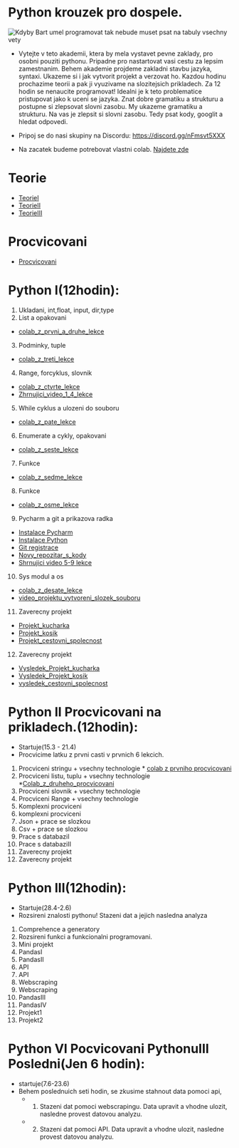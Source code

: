 # Python krouzek pro dospele.
![Kdyby Bart umel programovat tak nebude muset psat na tabuly vsechny vety](https://github.com/valenja9/Python_krou-ek_pro_dosp-l-/blob/main/tabule-bart.jpg)

* Vytejte v teto akademii, ktera by mela vystavet pevne zaklady, pro osobni pouziti pythonu. Pripadne pro nastartovat vasi cestu za lepsim zamestnanim. Behem akademie projdeme zakladni stavbu jazyka, syntaxi. Ukazeme si i jak vytvorit projekt a verzovat ho. Kazdou hodinu prochazime teorii a pak ji vyuzivame na slozitejsich prikladech. Za 12 hodin se nenaucite programovat! Idealni je k teto problematice pristupovat jako k uceni se jazyka. Znat dobre gramatiku a strukturu a postupne si zlepsovat slovni zasobu. My ukazeme gramatiku a strukturu. Na vas je zlepsit si slovni zasobu. Tedy psat kody, googlit a hledat odpovedi.

* Pripoj se do nasi skupiny na Discordu: https://discord.gg/nFmsvt5XXX
* Na zacatek budeme potrebovat vlastni colab. [Najdete zde](https://colab.research.google.com/notebooks/intro.ipynb)

# Teorie
* [TeorieI](https://github.com/valenja9/Python_krouzek_pro_dospele/blob/main/Python_know_how_I.ipynb)
* [TeorieII](https://github.com/valenja9/Python_krouzek_pro_dospele/blob/main/Python_know_how_II.ipynb)
* [TeorieIII](https://github.com/valenja9/Python_krouzek_pro_dospele/blob/main/Python_know_how_III.ipynb)

# Procvicovani
* [Procvicovani](https://github.com/valenja9/Python_krouzek_pro_dospele/blob/main/Python_procvicovani.ipynb)

# Python I(12hodin):
1) Ukladani, int,float, input, dir,type 
2) List a opakovani  
* [colab_z_prvni_a_druhe_lekce](https://github.com/valenja9/Python_krouzek_pro_dospele/blob/main/Python_krouzek_dospelaciI_II_lekce.ipynb)
3) Podminky, tuple   
* [colab_z_treti_lekce](https://github.com/valenja9/Python_krouzek_pro_dospele/blob/main/Python_dospelaci_III.ipynb)
4) Range, forcyklus, slovnik 
* [colab_z_ctvrte_lekce](https://github.com/valenja9/Python_krouzek_pro_dospele/blob/main/Python_pro_dospeleIV.ipynb) 
* [Zhrnujici_video_1_4_lekce](https://drive.google.com/file/d/15xzAW8alxILxiKYo1jpRStWrQL78HYj0/view?usp=sharing)
5) While cyklus a ulozeni do souboru 
* [colab_z_pate_lekce](https://github.com/valenja9/Python_krouzek_pro_dospele/blob/main/Python_pro_dospele_5.ipynb)
6) Enumerate a cykly, opakovani 
* [colab_z_seste_lekce](https://github.com/valenja9/Python_krouzek_pro_dospele/blob/main/Python_pro_dospele6.ipynb)
7) Funkce 
* [colab_z_sedme_lekce](https://github.com/valenja9/Python_krouzek_pro_dospele/blob/main/Python_pro_dospele_VII.ipynb)
8) Funkce 
* [colab_z_osme_lekce](https://github.com/valenja9/Python_krouzek_pro_dospele/blob/main/Python_krouzek_pro_dospele_VIII.ipynb)
9) Pycharm a git a prikazova radka  
* [Instalace Pycharm](https://www.jetbrains.com/pycharm/download/#section=windows)
* [Instalace Python](https://www.python.org/downloads/)
* [Git registrace](https://github.com/)
* [Novy_repozitar_s_kody](https://github.com/valenja9/tvorba_prvniho_repozotare)
* [Shrnujici video 5-9 lekce](https://drive.google.com/file/d/1tyas_NOW1ncqIAAawcmRcMoTln5WhTbr/view?usp=sharing)
10) Sys modul a os   
* [colab_z_desate_lekce](https://colab.research.google.com/drive/1kwoKuT5Hws-mlrQYgggh_8q3Io1aPEX2?usp=sharing) 
* [video_projektu_vytvoreni_slozek_souboru](https://drive.google.com/file/d/1HC2xsCi8sCtUB45rbZKGv9ETnRAxOwes/view?usp=sharing)
11) Zaverecny projekt 
* [Projekt_kucharka](https://github.com/valenja9/Python_krouzek_pro_dospele/blob/main/Projekt_kucharka_zadani.ipynb)
* [Projekt_kosik](https://github.com/valenja9/Python_krouzek_pro_dospele/blob/main/Projekt_nakupni_kosik_zadani.ipynb)
* [Projekt_cestovni_spolecnost](https://github.com/valenja9/Python_krouzek_pro_dospele/blob/main/Projekt_cestovni_appka_zadani.ipynb)
12) Zaverecny projekt 
* [Vysledek_Projekt_kucharka](https://github.com/valenja9/Python_krouzek_pro_dospele/blob/main/Projekt_kucharka.ipynb)
* [Vysledek_Projekt_kosik](https://github.com/valenja9/Python_krouzek_pro_dospele/blob/main/Projekt_nakupni_kosik.ipynb)
* [vysledek_cestovni_spolecnost](https://github.com/valenja9/Python_krouzek_pro_dospele/blob/main/Projekt_cestovni_appka.ipynb)


# Python II Procvicovani na prikladech.(12hodin):
* Startuje(15.3 - 21.4)
* Procvicime latku z prvni casti v prvnich 6 lekcich.
1) Procviceni stringu + vsechny technologie * [colab z prvniho procvicovani](https://github.com/valenja9/Python_krouzek_pro_dospele/blob/main/Python_pro_dospele_prace_se_stringem.ipynb)
2) Procviceni listu, tuplu + vsechny technologie *[Colab_z_druheho_procvicovani](https://github.com/valenja9/Python_krouzek_pro_dospele/blob/main/Python_pro_dospele_II_Opakavani_listu.ipynb)
3) Procviceni slovnik  + vsechny technologie
4) Procviceni Range + vsechny technologie
5) Komplexni procviceni
6) komplexni procviceni
7) Json + prace se slozkou
8) Csv + prace se slozkou
9) Prace s databaziI
10) Prace s databaziII
11) Zaverecny projekt
12) Zaverecny projekt



# Python III(12hodin):
* Startuje(28.4-2.6)
* Rozsireni znalosti pythonu! Stazeni dat a jejich nasledna analyza
1) Comprehence a generatory
2) Rozsireni funkci a funkcionalni programovani.
3) Mini projekt
4) PandasI
5) PandasII
6) API
7) API
8) Webscraping
9) Webscraping
10) PandasIII
11) PandasIV 
11) Projekt1
12) Projekt2

# Python VI Pocvicovani PythonuIII Posledni(Jen 6 hodin):
* startuje(7.6-23.6)
* Behem poslednuich seti hodin, se zkusime stahnout data pomoci api, 
  * 1) Stazeni dat pomoci webscrapingu. Data upravit a vhodne ulozit, nasledne provest datovou analyzu.
  * 2) Stazeni dat pomoci API. Data upravit a vhodne ulozit, nasledne provest datovou analyzu.
